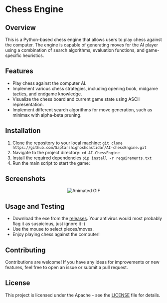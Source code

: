 
# Chess Engine
## Overview 
This is a Python-based chess engine that allows users to play chess against the computer. The engine is capable of generating moves for the AI player using a combination of search algorithms, evaluation functions, and game-specific heuristics.




## Features  
- Play chess against the computer AI. 
-  Implement various chess strategies, including opening book, midgame tactics, and endgame knowledge. 
-  Visualize the chess board and current game state using ASCII representation. 
-  Implement different search algorithms for move generation, such as minimax with alpha-beta pruning. 

 ##  Installation  
1. Clone the repository to your local machine:
`git clone https://github.com/Saptarshighoshdastidar/AI-chessEngine.git`
2. Navigate to the project directory:
		`cd AI-ChessEngine`
3. Install the required dependencies
   		`pip install -r requirements.txt`
4. Run the main script to start the game: 


## Screenshots

<div align = "center">
    <img src="https://github.com/Saptarshighoshdastidar/AI-chessEngine.git" alt="Animated GIF" />
</div>


## Usage and Testing

- Download the exe from the [releases](https://github.com). Your antivirus would most probably flag it as suspicious, just ignore it :)
- Use the mouse to select pieces/moves. 
- Enjoy playing chess against the computer!
  

## Contributing

Contributions are welcome! If you have any ideas for improvements or new features, feel free to open an issue or submit a pull request.

## License

This project is licensed under the Apache - see the [LICENSE](LICENSE) file for details.
